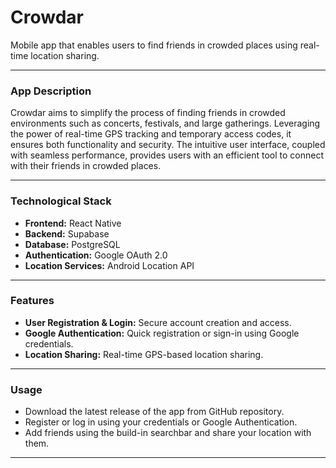 # Crowdar

Mobile app that enables users to find friends in crowded places using real-time location sharing.

---

### App Description

Crowdar aims to simplify the process of finding friends in crowded environments such as concerts, festivals, and large gatherings. Leveraging the power of real-time GPS tracking and temporary access codes, it ensures both functionality and security. The intuitive user interface, coupled with seamless performance, provides users with an efficient tool to connect with their friends in crowded places.

---

### Technological Stack

- **Frontend:** React Native
- **Backend:** Supabase
- **Database:** PostgreSQL
- **Authentication:** Google OAuth 2.0
- **Location Services:** Android Location API

---

### Features

- **User Registration & Login:** Secure account creation and access.
- **Google Authentication:** Quick registration or sign-in using Google credentials.
- **Location Sharing:** Real-time GPS-based location sharing.

---

### Usage

- Download the latest release of the app from GitHub repository.
- Register or log in using your credentials or Google Authentication.
- Add friends using the build-in searchbar and share your location with them.

---
